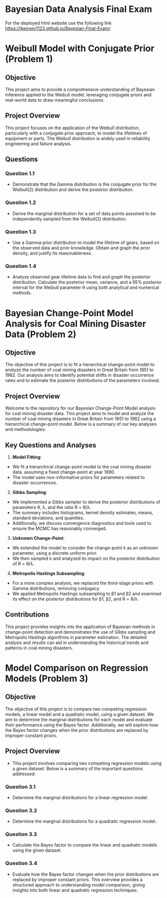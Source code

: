 # Bayesian Data Analysis Final Exam

For the deployed html website use the following link
https://jkenney1123.github.io/Bayesian-Final-Exam/

# Weibull Model with Conjugate Prior (Problem 1)
## Objective
This project aims to provide a comprehensive understanding of Bayesian inference applied to the Weibull model, leveraging conjugate priors and real-world data to draw meaningful conclusions.
## Project Overview
This project focuses on the application of the Weibull distribution, particularly with a conjugate prior approach, to model the lifetimes of equipment or parts. The Weibull distribution is widely used in reliability engineering and failure analysis.
## Questions
### Question 1.1
- Demonstrate that the Gamma distribution is the conjugate prior for the Weibull(2) distribution and derive the posterior distribution.
### Question 1.2
- Derive the marginal distribution for a set of data points assumed to be independently sampled from the Weibull(2) distribution.
### Question 1.3
- Use a Gamma prior distribution to model the lifetime of gears, based on the observed data and prior knowledge. Obtain and graph the prior density, and justify its reasonableness.
### Question 1.4
- Analyze observed gear lifetime data to find and graph the posterior distribution. Calculate the posterior mean, variance, and a 95% posterior interval for the Weibull parameter θ using both analytical and numerical methods.

# Bayesian Change-Point Model Analysis for Coal Mining Disaster Data (Problem 2)
## Objective
The objective of this project is to fit a hierarchical change-point model to analyze the number of coal mining disasters in Great Britain from 1851 to 1962. Our analysis aims to identify potential shifts in disaster occurrence rates and to estimate the posterior distributions of the parameters involved.
## Project Overview
Welcome to the repository for our Bayesian Change-Point Model analysis for coal mining disaster data. This project aims to model and analyze the number of coal mining disasters in Great Britain from 1851 to 1962 using a hierarchical change-point model. Below is a summary of our key analyses and methodologies:
## Key Questions and Analyses
1. **Model Fitting**:
- We fit a hierarchical change-point model to the coal mining disaster data, assuming a fixed change-point at year 1890.
- The model uses non-informative priors for parameters related to disaster occurrences.
2. **Gibbs Sampling**:
- We implemented a Gibbs sampler to derive the posterior distributions of parameters θ, λ, and the ratio R = θ/λ.
- The summary includes histograms, kernel density estimates, means, standard deviations, and quantiles.
- Additionally, we discuss convergence diagnostics and tools used to ensure the MCMC has reasonably converged.
3. **Unknown Change-Point**:
- We extended the model to consider the change-point k as an unknown parameter, using a discrete uniform prior.
- We then sampled k and analyzed its impact on the posterior distribution of R = θ/λ.
4. **Metropolis Hastings Subsampling**:
- For a more complex analysis, we replaced the third-stage priors with Gamma distributions, removing conjugacy.
- We applied Metropolis Hastings subsampling to β1 and β2 and examined its effect on the posterior distributions for β1, β2, and R = θ/λ.
## Contributions
This project provides insights into the application of Bayesian methods in change-point detection and demonstrates the use of Gibbs sampling and Metropolis Hastings algorithms in parameter estimation. The detailed analysis and results can aid in understanding the historical trends and patterns in coal mining disasters.

# Model Comparison on Regression Models (Problem 3)
## Objective
The objective of this project is to compare two competing regression models, a linear model and a quadratic model, using a given dataset. We aim to determine the marginal distributions for each model and evaluate their performance using the Bayes factor. Additionally, we will explore how the Bayes factor changes when the prior distributions are replaced by improper constant priors.
## Project Overview
- This project involves comparing two competing regression models using a given dataset. Below is a summary of the important questions addressed:
### Question 3.1
- Determine the marginal distributions for a linear regression model.
### Question 3.2
- Determine the marginal distributions for a quadratic regression model.
### Question 3.3
- Calculate the Bayes factor to compare the linear and quadratic models using the given dataset.
### Question 3.4
- Evaluate how the Bayes factor changes when the prior distributions are replaced by improper constant priors.
This overview provides a structured approach to understanding model comparison, giving insights into both linear and quadratic regression techniques.


